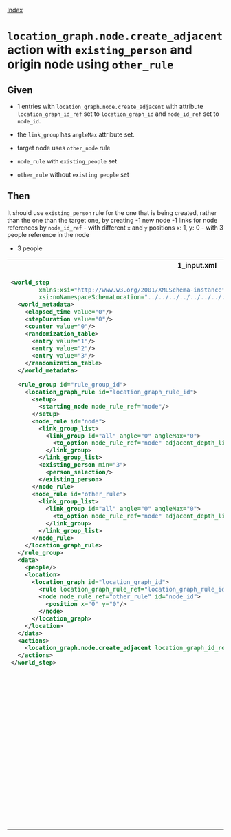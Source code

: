 [Index](./index.md)
# `location_graph.node.create_adjacent` action with `existing_person` and origin node using `other_rule`
## Given
- 1 entries with `location_graph.node.create_adjacent` with attribute `location_graph_id_ref` set to `location_graph_id`
and `node_id_ref` set to `node_id`.
- the `link_group` has `angleMax` attribute set.

- target node uses `other_node` rule
- `node_rule` with `existing_people` set
- `other_rule` without `existing people` set

## Then
It should use `existing_person` rule for the one that is being created, rather than the one than the target one, by creating
  -1 new node
  -1 links for node references by `node_id_ref`
    - with different `x` and `y` positions x: 1, y: 0
    - with 3 people reference in the node
  - 3 people
<table>
<tr>
<th>1_input.xml</th>
<th>2_expected.xml</th>
</tr>
<tr>
<td style="vertical-align:top">
  
```xml
<world_step
        xmlns:xsi="http://www.w3.org/2001/XMLSchema-instance"
        xsi:noNamespaceSchemaLocation="../../../../../../../../../../../../../world_step.xsd">
  <world_metadata>
    <elapsed_time value="0"/>
    <stepDuration value="0"/>
    <counter value="0"/>
    <randomization_table>
      <entry value="1"/>
      <entry value="2"/>
      <entry value="3"/>
    </randomization_table>
  </world_metadata>

  <rule_group id="rule_group_id">
    <location_graph_rule id="location_graph_rule_id">
      <setup>
        <starting_node node_rule_ref="node"/>
      </setup>
      <node_rule id="node">
        <link_group_list>
          <link_group id="all" angle="0" angleMax="0">
            <to_option node_rule_ref="node" adjacent_depth_limit="0" distance="1"/>
          </link_group>
        </link_group_list>
        <existing_person min="3">
          <person_selection/>
        </existing_person>
      </node_rule>
      <node_rule id="other_rule">
        <link_group_list>
          <link_group id="all" angle="0" angleMax="0">
            <to_option node_rule_ref="node" adjacent_depth_limit="0" distance="1"/>
          </link_group>
        </link_group_list>
      </node_rule>
    </location_graph_rule>
  </rule_group>
  <data>
    <people/>
    <location>
      <location_graph id="location_graph_id">
        <rule location_graph_rule_ref="location_graph_rule_id"/>
        <node node_rule_ref="other_rule" id="node_id">
          <position x="0" y="0"/>
        </node>
      </location_graph>
    </location>
  </data>
  <actions>
    <location_graph.node.create_adjacent location_graph_id_ref="location_graph_id" node_id_ref="node_id"/>
  </actions>
</world_step>
```
  
</td>
<td style="vertical-align:top">

```xml
<world_step xmlns:xsi="http://www.w3.org/2001/XMLSchema-instance" xsi:noNamespaceSchemaLocation="../../../../../../../../../../../../../world_step.xsd">
  <world_metadata>
    <elapsed_time value="0"/>
    <stepDuration value="0"/>
    <counter value="4"/>
    <randomization_table>
      <entry value="2"/>
      <entry value="3"/>
      <entry value="1"/>
    </randomization_table>
  </world_metadata>
  <rule_group id="rule_group_id">
    <location_graph_rule id="location_graph_rule_id">
      <setup>
        <starting_node node_rule_ref="node"/>
      </setup>
      <node_rule id="node">
        <link_group_list>
          <link_group id="all" angle="0" angleMax="0">
            <to_option node_rule_ref="node" adjacent_depth_limit="0" distance="1"/>
          </link_group>
        </link_group_list>
        <existing_person min="3">
          <person_selection/>
        </existing_person>
      </node_rule>
      <node_rule id="other_rule">
        <link_group_list>
          <link_group id="all" angle="0" angleMax="0">
            <to_option node_rule_ref="node" adjacent_depth_limit="0" distance="1"/>
          </link_group>
        </link_group_list>
      </node_rule>
    </location_graph_rule>
  </rule_group>
  <data>
    <people>
      <person id="0.1">
        <properties/>
        <classifications/>
      </person>
      <person id="0.2">
        <properties/>
        <classifications/>
      </person>
      <person id="0.3">
        <properties/>
        <classifications/>
      </person>
    </people>
    <location>
      <location_graph id="location_graph_id">
        <rule location_graph_rule_ref="location_graph_rule_id"/>
        <node node_rule_ref="other_rule" id="node_id">
          <position x="0" y="0"/>
          <links>
            <link_to node_id_ref="0.0" total_progress="1"/>
          </links>
        </node>
        <node node_rule_ref="node" id="0.0">
          <people>
            <person person_id_ref="0.1"/>
            <person person_id_ref="0.2"/>
            <person person_id_ref="0.3"/>
          </people>
          <position x="1" y="0"/>
          <links>
            <link_to node_id_ref="node_id" total_progress="1"/>
          </links>
        </node>
      </location_graph>
    </location>
  </data>
</world_step>
```

</td>
</tr>
</table>
